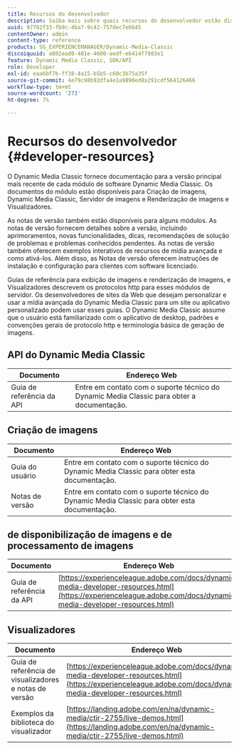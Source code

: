 ```yaml
---
title: Recursos do desenvolvedor
description: Saiba mais sobre quais recursos do desenvolvedor estão disponíveis para o Dynamic Media.
uuid: 97702f33-fb9c-4ba7-9c42-757dec7e6645
contentOwner: admin
content-type: reference
products: SG_EXPERIENCEMANAGER/Dynamic-Media-Classic
discoiquuid: a802ead0-401e-4600-aedf-e6414f7983e1
feature: Dynamic Media Classic, SDK/API
role: Developer
exl-id: eaa6bf7b-ff38-4a15-b5b5-c60c3b75a35f
source-git-commit: 4e79c98b92dfa4e1a9890ed8a291cdf564126466
workflow-type: tm+mt
source-wordcount: '273'
ht-degree: 7%

---
```


# Recursos do desenvolvedor {#developer-resources}

O Dynamic Media Classic fornece documentação para a versão principal mais recente de cada módulo de software Dynamic Media Classic. Os documentos do módulo estão disponíveis para Criação de imagens, Dynamic Media Classic, Servidor de imagens e Renderização de imagens e Visualizadores.

As notas de versão também estão disponíveis para alguns módulos. As notas de versão fornecem detalhes sobre a versão, incluindo aprimoramentos, novas funcionalidades, dicas, recomendações de solução de problemas e problemas conhecidos pendentes. As notas de versão também oferecem exemplos interativos de recursos de mídia avançada e como ativá-los. Além disso, as Notas de versão oferecem instruções de instalação e configuração para clientes com software licenciado.

Guias de referência para exibição de imagens e renderização de imagens, e Visualizadores descrevem os protocolos http para esses módulos de servidor. Os desenvolvedores de sites da Web que desejam personalizar e usar a mídia avançada do Dynamic Media Classic para um site ou aplicativo personalizado podem usar esses guias. O Dynamic Media Classic assume que o usuário está familiarizado com o aplicativo de desktop, padrões e convenções gerais de protocolo http e terminologia básica de geração de imagens.


## API do Dynamic Media Classic

| Documento | Endereço Web |
|--- |--- |
| Guia de referência da API | Entre em contato com o suporte técnico do Dynamic Media Classic para obter a documentação. |

## Criação de imagens

| Documento | Endereço Web |
|--- |--- |
| Guia do usuário | Entre em contato com o suporte técnico do Dynamic Media Classic para obter esta documentação. |
| Notas de versão | Entre em contato com o suporte técnico do Dynamic Media Classic para obter esta documentação. |

##  de disponibilização de imagens e de processamento de imagens

| Documento | Endereço Web |
|--- |--- |
| Guia de referência da API | [https://experienceleague.adobe.com/docs/dynamic-media-developer-resources.html](https://experienceleague.adobe.com/docs/dynamic-media-developer-resources.html) |

## Visualizadores

| Documento | Endereço Web |
|--- |--- |
| Guia de referência de visualizadores e notas de versão | [https://experienceleague.adobe.com/docs/dynamic-media-developer-resources.html](https://experienceleague.adobe.com/docs/dynamic-media-developer-resources.html) |
| Exemplos da biblioteca do visualizador | [https://landing.adobe.com/en/na/dynamic-media/ctir-2755/live-demos.html](https://landing.adobe.com/en/na/dynamic-media/ctir-2755/live-demos.html) |


<!-- 

**Web-to-Print**

|Document|Web address|
|--- |--- |
|Reference Guide|[https://www.adobe.com/go/learn_s7_webtoprint_en](https://www.adobe.com/go/learn_s7_webtoprint_en)| 

-->
